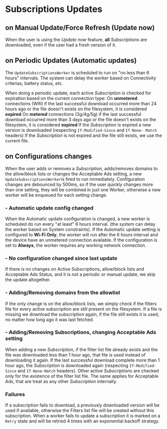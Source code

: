 # Subscriptions Updates

## on Manual Update/Force Refresh (Update now)
When the user is using the _Update now_ feature, **all** _Subscriptions_ are downloaded, even if the user had a fresh version of it.

## on Periodic Updates (Automatic updates)
The `UpdateSubscriptionsWorker` is scheduled to run on "no less than 6 hours" intervals. The system can delay the worker based on Connectivity criterias, battery status, etc.

When doing a periodic update, each active _Subscription_ is checked for expiration based on the current connection type:
On **unmetered** connections (Wifi) if the last successful download occurred more than 24 hours ago or the file doesn't exists on the filesystem, it is considered **expired**
On **metered** connections (3g/4g/5g) if the last successful download occurred more than 3 days ago or the file doesn't exists on the filesystem, it is considered **expired**
If the _Subscription_ is expired a new version is downloaded (respecting `If-Modified-Since` and `If-None-
Match` headers)
If the _Subscription_ is not expired and the file still exists, we use the current file.

## on Configurations changes
When the user adds or removes a _Subscription_, adds/removes domains to the allow/block lists or changes the Acceptable Ads setting, a new `UpdateSubscriptionsWorker`is fired to run immediately.
Configuration changes are debounced by 500ms, so if the user quickly changes more than one setting, they will be combined in just one Worker, otherwise a new worker will be enqueued for each setting change.

### - Automatic update config changed
When the Automatic update configuration is changed, a new worker is scheduled do run every "at least" 6 hours interval. (the system can delay the worker based on System constraints).
If the Automatic update setting is configured to **Wi-Fi Only**, the worker will run after the 6 hours interval and the device have an unmetered connection available. If the configuration is set to **Always**, the worker requires any working network connection.

### - No configuration changed since last update
If there is no changes on Active Subscriptions, allow/block lists and Acceptable Ads Status, and it is not a periodic or manual update, we skip the update altogether.

### - Adding/Removing domains from the allowlist
If the only change is on the allow/block lists, we simply check if the filters file for every active subscription are still present on the filesystem. If a file is missing we download the subscription again, if the file still exists it is used, no matter how long ago it was last fetched.

### - Adding/Removing Subscriptions, changing Acceptable Ads setting
When adding a new _Subscription_, if the filter list file already exists and the file was downloaded less than 1 hour ago, that file is used instead of downloading it again. If the last successful download complete more than 1 hour ago, the _Subscription_ is downloaded again (respecting `If-Modified-Since` and `If-None-Match` headers).
Other active _Subscriptions_ are checked only for the existence of the filter list file. The same applies for Acceptable Ads, that are treat as any other _Subscription_ internally.

### Failures
If a subscription fails to download, a previously downloaded version will be used if available, otherwise the Filters list file will be created without this subscription.
When a worker fails to update a subscription it is marked on a `Retry` state and will be retried 4 times with an exponential backoff strategy.